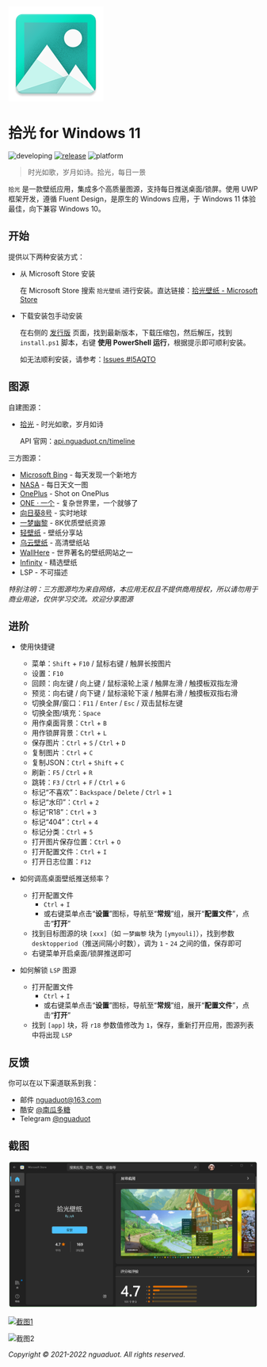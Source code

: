 ![icon](./sample/icon.png)

# 拾光 for Windows 11

![developing](https://img.shields.io/badge/developing-v5.5-brightgreen)
[![release](https://img.shields.io/badge/release-v5.4.220530-blue)](https://gitee.com/nguaduot/timeline/releases)
![platform](https://img.shields.io/badge/platform-windows%2010%20--%2011-lightgrey)

> 时光如歌，岁月如诗。拾光，每日一景

`拾光` 是一款壁纸应用，集成多个高质量图源，支持每日推送桌面/锁屏。使用 UWP 框架开发，遵循 Fluent Design，是原生的 Windows 应用，于 Windows 11 体验最佳，向下兼容 Windows 10。

## 开始

提供以下两种安装方式：

+ 从 Microsoft Store 安装
  
  在 Microsoft Store 搜索 `拾光壁纸` 进行安装。直达链接：[拾光壁纸 - Microsoft Store](https://www.microsoft.com/store/apps/9N7VHQ989BB7)

+ 下载安装包手动安装
  
  在右侧的 [发行版](https://gitee.com/nguaduot/timeline/releases) 页面，找到最新版本，下载压缩包，然后解压，找到 `install.ps1` 脚本，右键 **使用 PowerShell 运行**，根据提示即可顺利安装。

  如无法顺利安装，请参考：[Issues #I5AQTO](https://gitee.com/nguaduot/timeline/issues/I5AQTO)

## 图源

自建图源：

+ [拾光](https://api.nguaduot.cn/timeline/doc) - 时光如歌，岁月如诗

  API 官网：[api.nguaduot.cn/timeline](https://api.nguaduot.cn/timeline/doc)

三方图源：

+ [Microsoft Bing](https://cn.bing.com) - 每天发现一个新地方
+ [NASA](https://apod.nasa.gov/apod) - 每日天文一图
+ [OnePlus](https://photos.oneplus.com) - Shot on OnePlus
+ [ONE · 一个](http://m.wufazhuce.com/one) - 复杂世界里，一个就够了
+ [向日葵8号](https://himawari8.nict.go.jp/) - 实时地球
+ [一梦幽黎](https://www.ymyouli.com) - 8K优质壁纸资源
+ [轻壁纸](https://bz.qinggongju.com) - 壁纸分享站
+ [乌云壁纸](https://www.obzhi.com) - 高清壁纸站
+ [WallHere](https://wallhere.com) - 世界著名的壁纸网站之一
+ [Infinity](http://cn.infinitynewtab.com) - 精选壁纸
+ LSP - 不可描述

*特别注明：三方图源均为来自网络，本应用无权且不提供商用授权，所以请勿用于商业用途，仅供学习交流。欢迎分享图源*

## 进阶

+ 使用快捷键
  + 菜单：`Shift` + `F10` / 鼠标右键 / 触屏长按图片
  + 设置：`F10`
  + 回顾：向左键 / 向上键 / 鼠标滚轮上滚 / 触屏左滑 / 触摸板双指左滑
  + 预览：向右键 / 向下键 / 鼠标滚轮下滚 / 触屏右滑 / 触摸板双指右滑
  + 切换全屏/窗口：`F11` / `Enter` / `Esc` / 双击鼠标左键
  + 切换全图/填充：`Space`
  + 用作桌面背景：`Ctrl` + `B`
  + 用作锁屏背景：`Ctrl` + `L`
  + 保存图片：`Ctrl` + `S` / `Ctrl` + `D`
  + 复制图片：`Ctrl` + `C`
  + 复制JSON：`Ctrl` + `Shift` + `C`
  + 刷新：`F5` / `Ctrl` + `R`
  + 跳转：`F3` / `Ctrl` + `F` / `Ctrl` + `G`
  + 标记“不喜欢”：`Backspace` / `Delete` / `Ctrl` + `1`
  + 标记“水印”：`Ctrl` + `2`
  + 标记“R18”：`Ctrl` + `3`
  + 标记“404”：`Ctrl` + `4`
  + 标记分类：`Ctrl` + `5`
  + 打开图片保存位置：`Ctrl` + `O`
  + 打开配置文件：`Ctrl` + `I`
  + 打开日志位置：`F12`

+ 如何调高桌面壁纸推送频率？
  + 打开配置文件
    + `Ctrl` + `I`
    + 或右键菜单点击“**设置**”图标，导航至“**常规**”组，展开“**配置文件**”，点击“**打开**”
  + 找到目标图源的块 `[xxx]`（如 `一梦幽黎` 块为 `[ymyouli]`），找到参数 `desktopperiod`（推送间隔小时数），调为 `1` - `24` 之间的值，保存即可
  + 右键菜单开启桌面/锁屏推送即可

+ 如何解锁 `LSP` 图源
  + 打开配置文件
    + `Ctrl` + `I`
    + 或右键菜单点击“**设置**”图标，导航至“**常规**”组，展开“**配置文件**”，点击“**打开**”
  + 找到 `[app]` 块，将 `r18` 参数值修改为 `1`，保存，重新打开应用，图源列表中将出现 `LSP`

## 反馈

你可以在以下渠道联系到我：
+ 邮件 [nguaduot@163.com](mailto:nguaduot@163.com)
+ 酷安 [@南瓜多糖](http://www.coolapk.com/u/474144)
+ Telegram [@nguaduot](https://t.me/nguaduot)

## 截图

![Microsoft Store](./sample/store.png)

[![截图1](./sample/screenshot02.png)](https://gitee.com/nguaduot/timeline/raw/master/sample/%E6%8B%BE%E5%85%89_%E4%B8%80%E6%A2%A6%E5%B9%BD%E9%BB%8E_ABUIABACGAAgi8DPjwYoiKbruQYwgDw4-Bw.jpg)

![截图2](./sample/向日葵8号.gif)

*Copyright © 2021-2022 nguaduot. All rights reserved.*
